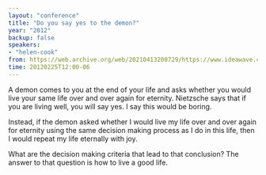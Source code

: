 ```yaml
---
layout: "conference"
title: "Do you say yes to the demon?"
year: "2012"
backup: false
speakers:
- "helen-cook"
from: https://web.archive.org/web/20210413200729/https://www.ideawave.ca/2012-conference/do-you-say-yes-to-the-demon
time: 20120225T12:00-06
---
```


A demon comes to you at the end of your life and asks whether you would
live your same life over and over again for eternity. Nietzsche says
that if you are living well, you will say yes. I say this would be boring.

Instead, if the demon asked whether I would live my life over and over
again for eternity using the same decision making process as I do in
this life, then I would repeat my life eternally with joy.

What are the decision making criteria that lead to that conclusion?
The answer to that question is how to live a good life.
